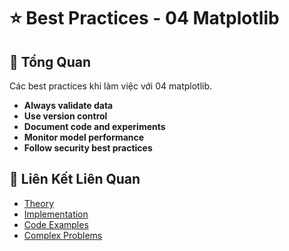 # ⭐ Best Practices - 04 Matplotlib

## 🎯 Tổng Quan

Các best practices khi làm việc với 04 matplotlib.

- **Always validate data**
- **Use version control**
- **Document code and experiments**
- **Monitor model performance**
- **Follow security best practices**

## 🔗 Liên Kết Liên Quan

- [Theory](./THEORY_04_matplotlib.md)
- [Implementation](./IMPLEMENTATION_04_matplotlib.md)
- [Code Examples](./CODE_EXAMPLES_04_matplotlib.md)
- [Complex Problems](./COMPLEX_PROBLEMS.md)
